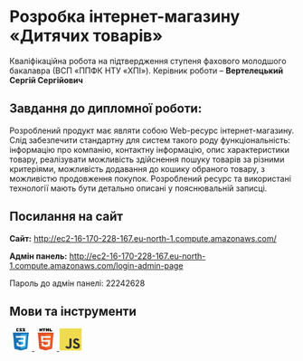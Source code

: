 # Розробка інтернет-магазину «Дитячих товарів» 
Кваліфікаційна робота на підтвердження ступеня фахового молодшого бакалавра (ВСП «ППФК НТУ «ХПІ»). Керівник роботи – **Вертелецький Сергій Сергійович**

## Завдання до дипломної роботи:
Розроблений продукт має являти собою Web-ресурс інтернет-магазину. Слід забезпечити стандартну для систем такого роду функціональність: інформацію про компанію, контактну інформацію, опис характеристики товару, реалізувати можливість здійснення пошуку товарів за різними критеріями, можливість додавання до кошику обраного товару, з можливістю продовження покупок. Розроблений ресурс та використані технології мають бути детально описані у пояснювальній записці.

## Посилання на сайт
**Сайт:** http://ec2-16-170-228-167.eu-north-1.compute.amazonaws.com/

**Адмін панель:** http://ec2-16-170-228-167.eu-north-1.compute.amazonaws.com/login-admin-page <p>
Пароль до адмін панелі: 22242628



## Мови та інструменти
<p align="left"> 
<a href="https://www.w3schools.com/css/" target="_blank" rel="noreferrer"> <img src="https://raw.githubusercontent.com/devicons/devicon/master/icons/css3/css3-original-wordmark.svg" alt="css3" width="40" height="40"/> </a>
<a href="https://www.w3.org/html/" target="_blank" rel="noreferrer"> <img src="https://raw.githubusercontent.com/devicons/devicon/master/icons/html5/html5-original-wordmark.svg" alt="html5" width="40" height="40"/> </a>
 <a href="https://developer.mozilla.org/en-US/docs/Web/JavaScript" target="_blank" rel="noreferrer"> <img src="https://raw.githubusercontent.com/devicons/devicon/master/icons/javascript/javascript-original.svg" alt="javascript" width="40" height="40"/> </a>
</p>



